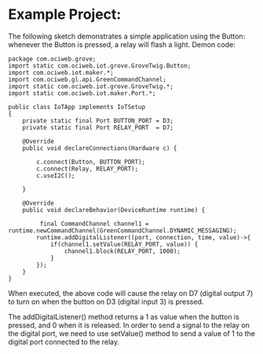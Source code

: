 # Example Project:
The following sketch demonstrates a simple application using the Button: whenever the Button is pressed, a relay will flash a light.
    Demon code:
```
package com.ociweb.grove;
import static com.ociweb.iot.grove.GroveTwig.Button;
import com.ociweb.iot.maker.*;
import com.ociweb.gl.api.GreenCommandChannel;
import static com.ociweb.iot.grove.GroveTwig.*;
import static com.ociweb.iot.maker.Port.*;

public class IoTApp implements IoTSetup
{
    private static final Port BUTTON_PORT = D3;
    private static final Port RELAY_PORT  = D7;
    
    @Override
    public void declareConnections(Hardware c) {
           
        c.connect(Button, BUTTON_PORT); 
        c.connect(Relay, RELAY_PORT);         
        c.useI2C();
        
    }

    @Override
    public void declareBehavior(DeviceRuntime runtime) {
    
         final CommandChannel channel1 = runtime.newCommandChannel(GreenCommandChannel.DYNAMIC_MESSAGING);
        runtime.addDigitalListener((port, connection, time, value)->{ 
            if(channel1.setValue(RELAY_PORT, value)) {
                channel1.block(RELAY_PORT, 1000); 		
            }
        });
    }
}
```
When executed, the above code will cause the relay on D7 (digital output 7) to turn on when the button on D3 (digital input 3) is pressed.

The addDigitalListener() method returns a 1 as value when the button is pressed, and 0 when it is released. In order to send a signal to the relay on the digital port, we need to use setValue() method to send a value of 1 to the digital port connected to the relay.